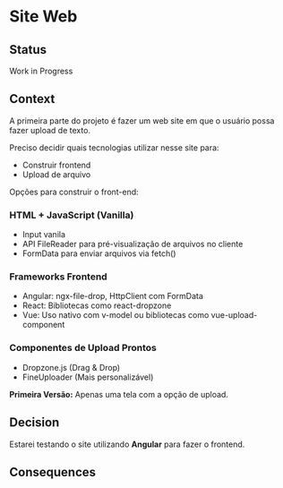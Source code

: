 # Site Web

## Status

Work in Progress

## Context

A primeira parte do projeto é fazer um web site em que o usuário possa fazer upload de texto.

Preciso decidir quais tecnologias utilizar nesse site para:

- Construir frontend
- Upload de arquivo

Opções para construir o front-end:

### HTML + JavaScript (Vanilla)

- Input vanila
- API FileReader para pré-visualização de arquivos no cliente
- FormData para enviar arquivos via fetch()

### Frameworks Frontend

- Angular: ngx-file-drop, HttpClient com FormData
- React: Bibliotecas como react-dropzone
- Vue: Uso nativo com v-model ou bibliotecas como vue-upload-component

### Componentes de Upload Prontos

- Dropzone.js (Drag & Drop)
- FineUploader (Mais personalizável)

**Primeira Versão:**
Apenas uma tela com a opção de upload.

## Decision

Estarei testando o site utilizando **Angular** para fazer o frontend.

## Consequences
